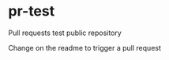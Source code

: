pr-test
=======

Pull requests test public repository

Change on the readme to trigger a pull request
